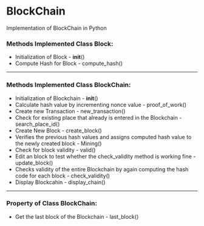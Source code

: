 # BlockChain
Implementation of BlockChain in Python

### Methods Implemented Class Block:
* Initialization of Block - __init__()
* Compute Hash for Block - compute_hash()
 
****

### Methods Implemented Class BlockChain:
* Initialization of Blockchain - __init__()
* Calculate hash value by incrementing nonce value - proof_of_work()
* Create new Transaction - new_transaction()
* Check for existing place that already is entered in the Blockchain - search_place_id()
* Create New Block - create_block()
* Verifies the previous hash values and assigns computed hash value to the newly created block - Mining()
* Check for block validity - valid()
* Edit an block to test whether the check_validity method is working fine - update_block()
* Checks validity of the entire Blockchain by again computing the hash code for each block - check_validity()
* Display Blockcahin - display_chain()

****

### Property of Class BlockChain:
* Get the last block of the Blockchain - last_block()

